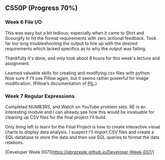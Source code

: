 ## CS50P (Progress 70%)
### Week 6 File I/O
This was easy but a bit tedious; especially when it came to Shirt and Scourgify to hit the format requirements with zero actional feedback. Took far too long troubleshooting the output to line up with the desired requirements which lacked specifics as to why the output was failing.

Thankfully it's done, and only took about 8 hours for this week's lecture and assignment.

Learned valuable skills for creating and modifying csv files with python. Now sure if I'll use Pillow again, but it seems rather powerful for image modification. (Pillow’s documentation of [PIL](https://pillow.readthedocs.io/).)

### Week 7 Regular Expressions
Completed NUMB3RS, and Watch on YouTube problem sets. RE is an interesting module and I can already see how this would be invaluable for cleaning up CSV files for the final project I'll build. 

Only thing left to learn for the Final Project is how to create interactive visual charts to display data analysis. I suspect I'll import CSV files and create a SQL database to store the data and then use SQL queries to format the data relations. 

[Developer Week 007][https://pbrazeale.github.io/Developer-Week-007/]